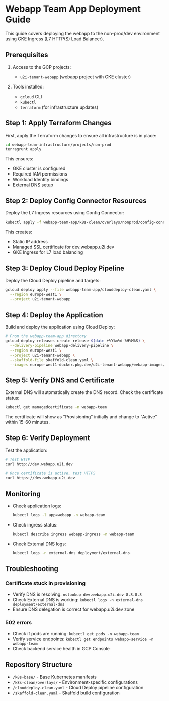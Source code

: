 # Webapp Team App Deployment Guide

This guide covers deploying the webapp to the non-prod/dev environment using GKE Ingress (L7 HTTP(S) Load Balancer).

## Prerequisites

1. Access to the GCP projects:
   - `u2i-tenant-webapp` (webapp project with GKE cluster)

2. Tools installed:
   - `gcloud` CLI
   - `kubectl`
   - `terraform` (for infrastructure updates)

## Step 1: Apply Terraform Changes

First, apply the Terraform changes to ensure all infrastructure is in place:

```bash
cd webapp-team-infrastructure/projects/non-prod
terragrunt apply
```

This ensures:
- GKE cluster is configured
- Required IAM permissions
- Workload Identity bindings
- External DNS setup

## Step 2: Deploy Config Connector Resources

Deploy the L7 Ingress resources using Config Connector:

```bash
kubectl apply -f webapp-team-app/k8s-clean/overlays/nonprod/config-connector-resources.yaml -n webapp-team
```

This creates:
- Static IP address
- Managed SSL certificate for dev.webapp.u2i.dev
- GKE Ingress for L7 load balancing

## Step 3: Deploy Cloud Deploy Pipeline

Deploy the Cloud Deploy pipeline and targets:

```bash
gcloud deploy apply --file webapp-team-app/clouddeploy-clean.yaml \
  --region europe-west1 \
  --project u2i-tenant-webapp
```

## Step 4: Deploy the Application

Build and deploy the application using Cloud Deploy:

```bash
# From the webapp-team-app directory
gcloud deploy releases create release-$(date +%Y%m%d-%H%M%S) \
  --delivery-pipeline webapp-delivery-pipeline \
  --region europe-west1 \
  --project u2i-tenant-webapp \
  --skaffold-file skaffold-clean.yaml \
  --images europe-west1-docker.pkg.dev/u2i-tenant-webapp/webapp-images/webapp=europe-west1-docker.pkg.dev/u2i-tenant-webapp/webapp-images/webapp:latest
```

## Step 5: Verify DNS and Certificate

External DNS will automatically create the DNS record. Check the certificate status:

```bash
kubectl get managedcertificate -n webapp-team
```

The certificate will show as "Provisioning" initially and change to "Active" within 15-60 minutes.

## Step 6: Verify Deployment

Test the application:

```bash
# Test HTTP
curl http://dev.webapp.u2i.dev

# Once certificate is active, test HTTPS
curl https://dev.webapp.u2i.dev
```

## Monitoring

- Check application logs:
  ```bash
  kubectl logs -l app=webapp -n webapp-team
  ```

- Check ingress status:
  ```bash
  kubectl describe ingress webapp-ingress -n webapp-team
  ```

- Check External DNS logs:
  ```bash
  kubectl logs -n external-dns deployment/external-dns
  ```

## Troubleshooting

### Certificate stuck in provisioning
- Verify DNS is resolving: `nslookup dev.webapp.u2i.dev 8.8.8.8`
- Check External DNS is working: `kubectl logs -n external-dns deployment/external-dns`
- Ensure DNS delegation is correct for webapp.u2i.dev zone

### 502 errors
- Check if pods are running: `kubectl get pods -n webapp-team`
- Verify service endpoints: `kubectl get endpoints webapp-service -n webapp-team`
- Check backend service health in GCP Console

## Repository Structure

- `/k8s-base/` - Base Kubernetes manifests
- `/k8s-clean/overlays/` - Environment-specific configurations
- `/clouddeploy-clean.yaml` - Cloud Deploy pipeline configuration
- `/skaffold-clean.yaml` - Skaffold build configuration
